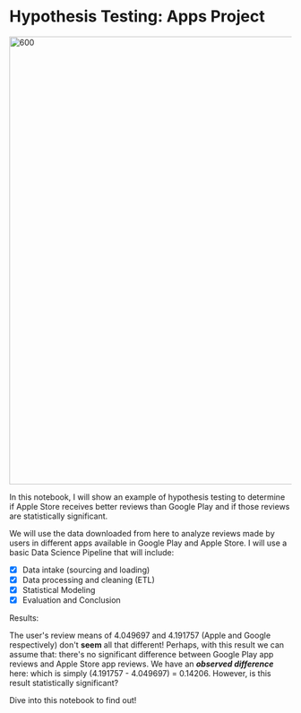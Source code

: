 # Hypothesis Testing: Apps Project #

<img src="https://specifications-pro.com/wp-content/uploads/2019/12/%D9%85%D8%AA%D8%AC%D8%B1.jpg" alt="600" width="800"/>

In this notebook, I will show an example of hypothesis testing to determine if Apple Store receives better reviews than Google Play and if those reviews are statistically significant.

We will use the data downloaded from here to analyze reviews made by users in different apps available in Google Play and Apple Store. I will use a basic Data Science Pipeline that will include:

- [x] Data intake (sourcing and loading)
- [x] Data processing and cleaning (ETL)
- [x] Statistical Modeling
- [x] Evaluation and Conclusion

Results:

The user's review means of 4.049697 and 4.191757 (Apple and Google respectively) don't **seem** all that different! Perhaps, with this result we can assume that: there's no significant difference between Google Play app reviews and Apple Store app reviews. We have an ***observed difference*** here: which is simply (4.191757 - 4.049697) = 0.14206. However, is this result statistically significant?

Dive into this notebook to find out!
